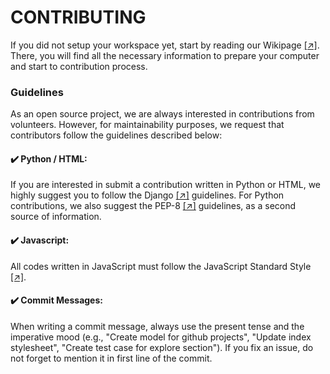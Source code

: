 # CONTRIBUTING
If you did not setup your workspace yet, start by reading our Wikipage [[↗]](https://github.com/openuniverseorg/openuniverse/wiki). There, you will find all the necessary information to prepare your computer and start to contribution process.

### Guidelines
As an open source project, we are always interested in contributions from volunteers. However, for maintainability purposes, we request that contributors follow the guidelines described below:

#### :heavy_check_mark: Python / HTML:
If you are interested in submit a contribution written in Python or HTML, we highly suggest you to follow the Django [[↗]](https://docs.djangoproject.com/en/dev/internals/contributing/writing-code/coding-style/) guidelines. For Python contributions, we also suggest the PEP-8 [[↗]](https://www.python.org/dev/peps/pep-0008/) guidelines, as a second source of information.

####  :heavy_check_mark: Javascript:
All codes written in JavaScript must follow the JavaScript Standard Style [[↗]](https://standardjs.com/).

####  :heavy_check_mark: Commit Messages:
When writing a commit message, always use the present tense and the imperative mood (e.g., "Create model for github projects", "Update index stylesheet", "Create test case for explore section"). If you fix an issue, do not forget to mention it in first line of the commit.



